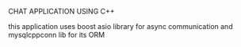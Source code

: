 CHAT APPLICATION USING C++

this application uses boost asio library for async communication
and mysqlcppconn lib for its ORM